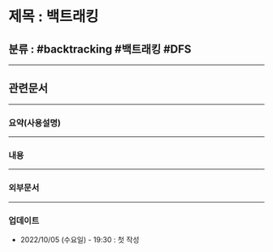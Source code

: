 # 제목 : 백트래킹

## 분류 : #backtracking #백트래킹 #DFS 

---
## 관련문서

----
### 요약(사용설명)

---
### 내용

----
### 외부문서

----
### 업데이트
-  2022/10/05 (수요일) - 19:30 : 첫 작성
